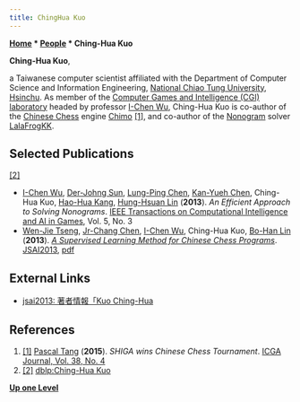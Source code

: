 ```yaml
---
title: ChingHua Kuo
---
```

**[Home](Home "Home") * [People](People "People") * Ching-Hua Kuo**

**Ching-Hua Kuo**,

a Taiwanese computer scientist affiliated with the Department of Computer Science and Information Engineering, [National Chiao Tung University](National_Chiao_Tung_University "National Chiao Tung University"), [Hsinchu](https://en.wikipedia.org/wiki/Hsinchu). As member of the [Computer Games and Intelligence (CGI) laboratory](National_Chiao_Tung_University#CGI "National Chiao Tung University") headed by professor [I-Chen Wu](I-Chen_Wu "I-Chen Wu"), Ching-Hua Kuo is co-author of the [Chinese Chess](Chinese_Chess "Chinese Chess") engine [Chimo](index.php?title=Chimo&action=edit&redlink=1 "Chimo (page does not exist)") <a id="cite-note-1" href="#cite-ref-1">[1]</a>, and co-author of the [Nonogram](Nonogram "Nonogram") solver [LalaFrogKK](https://www.game-ai-forum.org/icga-tournaments/program.php?id=768).

## Selected Publications

<a id="cite-note-2" href="#cite-ref-2">[2]</a>

- [I-Chen Wu](I-Chen_Wu "I-Chen Wu"), [Der-Johng Sun](Der-Johng_Sun "Der-Johng Sun"), [Lung-Ping Chen](index.php?title=Lung-Ping_Chen&action=edit&redlink=1 "Lung-Ping Chen (page does not exist)"), [Kan-Yueh Chen](index.php?title=Kan-Yueh_Chen&action=edit&redlink=1 "Kan-Yueh Chen (page does not exist)"), Ching-Hua Kuo, [Hao-Hua Kang](index.php?title=Hao-Hua_Kang&action=edit&redlink=1 "Hao-Hua Kang (page does not exist)"), [Hung-Hsuan Lin](Hung-Hsuan_Lin "Hung-Hsuan Lin") (**2013**). *An Efficient Approach to Solving Nonograms*. [IEEE Transactions on Computational Intelligence and AI in Games](IEEE#TOCIAIGAMES "IEEE"), Vol. 5, No. 3
- [Wen-Jie Tseng](Wen-Jie_Tseng "Wen-Jie Tseng"), [Jr-Chang Chen](Jr-Chang_Chen "Jr-Chang Chen"), [I-Chen Wu](I-Chen_Wu "I-Chen Wu"), Ching-Hua Kuo, [Bo-Han Lin](index.php?title=Bo-Han_Lin&action=edit&redlink=1 "Bo-Han Lin (page does not exist)") (**2013**). *[A Supervised Learning Method for Chinese Chess Programs](https://kaigi.org/jsai/webprogram/2013/paper-138.html)*. [JSAI2013](http://2013.conf.ai-gakkai.or.jp/english-info), [pdf](https://kaigi.org/jsai/webprogram/2013/pdf/138.pdf)

## External Links

- [jsai2013: 著者情報「Kuo Ching-Hua](https://kaigi.org/jsai/webprogram/2013/sp/person-3657.html)

## References

1. <a id="cite-ref-1" href="#cite-note-1">[1]</a> [Pascal Tang](Pascal_Tang "Pascal Tang") (**2015**). *SHIGA wins Chinese Chess Tournament*. [ICGA Journal, Vol. 38, No. 4](ICGA_Journal#38_4 "ICGA Journal")
1. <a id="cite-ref-2" href="#cite-note-2">[2]</a> [dblp:Ching-Hua Kuo](http://dblp.uni-trier.de/pers/hd/k/Kuo:Ching=Hua)

**[Up one Level](People "People")**

